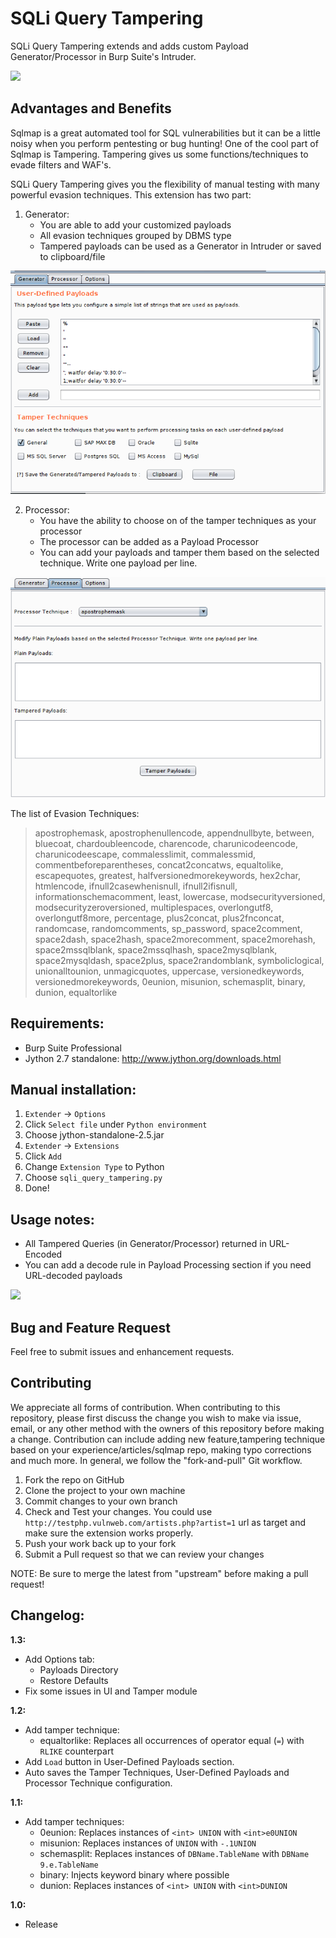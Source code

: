 SQLi Query Tampering
==================
SQLi Query Tampering extends and adds custom Payload Generator/Processor in 
Burp Suite's Intruder. 

![](img/intruder.png)

## Advantages and Benefits

Sqlmap is a great automated tool for SQL vulnerabilities but it can be a little
noisy when you perform pentesting or bug hunting!
One of the cool part of Sqlmap is Tampering. Tampering gives us some
functions/techniques to evade filters and WAF's.

SQLi Query Tampering gives you the flexibility of manual testing with many powerful
evasion techniques. This extension has two part:

1. Generator: 
   - You are able to add your customized payloads
   - All evasion techniques grouped by DBMS type
   - Tampered payloads can be used as a Generator in Intruder or saved to clipboard/file

![](img/generator.png)

2. Processor: 
   - You have the ability to choose on of the tamper techniques as your processor
   - The processor can be added as a Payload Processor
   - You can add your payloads and tamper them based on the selected technique. Write one payload per line.

![](img/processor.png)

The list of Evasion Techniques:

> apostrophemask, apostrophenullencode, appendnullbyte, between, bluecoat, 
> chardoubleencode, charencode, charunicodeencode, charunicodeescape, commalesslimit,
> commalessmid, commentbeforeparentheses, concat2concatws, equaltolike, escapequotes,
> greatest, halfversionedmorekeywords, hex2char, htmlencode, ifnull2casewhenisnull,
> ifnull2ifisnull, informationschemacomment, least, lowercase, modsecurityversioned,
> modsecurityzeroversioned, multiplespaces, overlongutf8, overlongutf8more, 
> percentage, plus2concat, plus2fnconcat, randomcase, randomcomments, sp_password, 
> space2comment, space2dash, space2hash, space2morecomment, space2morehash, 
> space2mssqlblank, space2mssqlhash, space2mysqlblank, space2mysqldash, space2plus, 
> space2randomblank, symboliclogical, unionalltounion, unmagicquotes, uppercase, 
> versionedkeywords, versionedmorekeywords, 0eunion, misunion, schemasplit, binary,
> dunion, equaltorlike

## Requirements:

- Burp Suite Professional
- Jython 2.7 standalone: http://www.jython.org/downloads.html

## Manual installation:

1. `Extender` -> `Options`
2. Click `Select file` under `Python environment`
3. Choose jython-standalone-2.5.jar
4. `Extender` -> `Extensions`
5. Click `Add`
6. Change `Extension Type` to Python
7. Choose `sqli_query_tampering.py`
8. Done!

## Usage notes:

- All Tampered Queries (in Generator/Processor) returned in URL-Encoded
- You can add a decode rule in Payload Processing section if you need URL-decoded payloads

![](img/url-decod.png)

## Bug and Feature Request

Feel free to submit issues and enhancement requests.

## Contributing

We appreciate all forms of contribution. When contributing to this repository, 
please first discuss the change you wish to make via issue, email, or any other 
method with the owners of this repository before making a change. 
Contribution can include adding new feature,tampering technique based on your 
experience/articles/sqlmap repo, making typo corrections and much more. 
In general, we follow the "fork-and-pull" Git workflow.

1. Fork the repo on GitHub
2. Clone the project to your own machine
3. Commit changes to your own branch
4. Check and Test your changes. You could use `http://testphp.vulnweb.com/artists.php?artist=1` url as target and make sure the extension works properly.
5. Push your work back up to your fork
6. Submit a Pull request so that we can review your changes

NOTE: Be sure to merge the latest from "upstream" before making a pull request!

## Changelog:

**1.3:**
  - Add Options tab:
    - Payloads Directory
    - Restore Defaults
  - Fix some issues in UI and Tamper module

**1.2:**
  - Add tamper technique:
    - equaltorlike: Replaces all occurrences of operator equal (`=`) with `RLIKE` counterpart
  - Add `Load` button in User-Defined Payloads section.
  - Auto saves the Tamper Techniques, User-Defined Payloads and Processor Technique configuration.

**1.1:**
  - Add tamper techniques:
    - 0eunion: Replaces instances of `<int> UNION` with `<int>e0UNION`
    - misunion: Replaces instances of `UNION` with `-.1UNION`
    - schemasplit: Replaces instances of `DBName.TableName`  with `DBName 9.e.TableName`
    - binary: Injects keyword binary where possible
    - dunion: Replaces instances of `<int> UNION` with `<int>DUNION`
  
**1.0:**
  - Release
